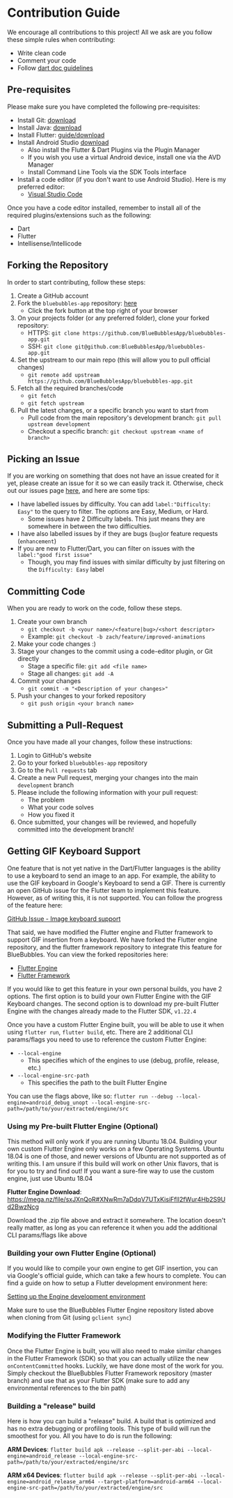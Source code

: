 # Contribution Guide

We encourage all contributions to this project! All we ask are you follow these simple rules when contributing:

* Write clean code
* Comment your code
* Follow [dart doc guidelines](https://dart.dev/guides/language/effective-dart)

## Pre-requisites

Please make sure you have completed the following pre-requisites:

* Install Git: [download](https://git-scm.com/downloads)
* Install Java: [download](https://www.oracle.com/java/technologies/javase/javase-jdk8-downloads.html)
* Install Flutter: [guide/download](https://flutter.dev/docs/get-started/install)
* Install Android Studio [download](https://developer.android.com/studio)
    - Also install the Flutter & Dart Plugins via the Plugin Manager
    - If you wish you use a virtual Android device, install one via the AVD Manager
    - Install Command Line Tools via the SDK Tools interface
* Install a code editor (if you don't want to use Android Studio). Here is my preferred editor:
    - [Visual Studio Code](https://code.visualstudio.com/download)

Once you have a code editor installed, remember to install all of the required plugins/extensions such as the following:

* Dart
* Flutter
* Intellisense/Intellicode

## Forking the Repository

In order to start contributing, follow these steps:

1. Create a GitHub account
2. Fork the `bluebubbles-app` repository: [here](https://github.com/BlueBubblesApp/bluebubbles-app)
    * Click the fork button at the top right of your browser
3. On your projects folder (or any preferred folder), clone your forked repository:
    * HTTPS: `git clone https://github.com/BlueBubblesApp/bluebubbles-app.git`
    * SSH: `git clone git@github.com:BlueBubblesApp/bluebubbles-app.git`
4. Set the upstream to our main repo (this will allow you to pull official changes)
    * `git remote add upstream https://github.com/BlueBubblesApp/bluebubbles-app.git`
5. Fetch all the required branches/code
    * `git fetch`
    * `git fetch upstream`
6. Pull the latest changes, or a specific branch you want to start from
    * Pull code from the main repository's development branch: `git pull upstream development`
    * Checkout a specific branch: `git checkout upstream <name of branch>`

## Picking an Issue

If you are working on something that does not have an issue created for it yet, please create an issue for it so we can easily track it. Otherwise, check out our issues page [here](https://github.com/BlueBubblesApp/bluebubbles-app/issues), and here are some tips:

* I have labelled issues by difficulty. You can add `label:"Difficulty: Easy"` to the query to filter. The options are Easy, Medium, or Hard.
    - Some issues have 2 Difficulty labels. This just means they are somewhere in between the two difficulties.
* I have also labelled issues by if they are bugs (`bug`)or feature requests (`enhancement`)
* If you are new to Flutter/Dart, you can filter on issues with the `label:"good first issue"`
    - Though, you may find issues with similar difficulty by just filtering on the `Difficulty: Easy` label

## Committing Code

When you are ready to work on the code, follow these steps.

1. Create your own branch
    * `git checkout -b <your name>/<feature|bug>/<short descriptor>`
    * Example: `git checkout -b zach/feature/improved-animations`
2. Make your code changes :)
3. Stage your changes to the commit using a code-editor plugin, or Git directly
    * Stage a specific file: `git add <file name>`
    * Stage all changes: `git add -A`
4. Commit your changes
    * `git commit -m "<Description of your changes>"`
5. Push your changes to your forked repository
    * `git push origin <your branch name>`

## Submitting a Pull-Request

Once you have made all your changes, follow these instructions:

1. Login to GitHub's website
2. Go to your forked `bluebubbles-app` repository
3. Go to the `Pull requests` tab
4. Create a new Pull request, merging your changes into the main `development` branch
5. Please include the following information with your pull request:
    * The problem
    * What your code solves
    * How you fixed it
6. Once submitted, your changes will be reviewed, and hopefully committed into the development branch!

## Getting GIF Keyboard Support

One feature that is not yet native in the Dart/Flutter languages is the ability to use a keyboard to send an image to an app. For example, the ability to use the GIF keyboard in Google's Keyboard to send a GIF. There is currently an open GitHub issue for the Flutter team to implement this feature. However, as of writing this, it is not supported. You can follow the progress of the feature here:

[GitHub Issue - Image keyboard support](https://github.com/flutter/flutter/issues/20796)

That said, we have modified the Flutter engine and Flutter framework to support GIF insertion from a keyboard. We have forked the Flutter engine repository, and the flutter framework repository to integrate this feature for BlueBubbles. You can view the forked repositories here:

* [Flutter Engine](https://github.com/BlueBubblesApp/engine)
* [Flutter Framework](https://github.com/BlueBubblesApp/flutter)

If you would like to get this feature in your own personal builds, you have 2 options. The first option is to build your own Flutter Engine with the GIF Keyboard changes. The second option is to download my pre-built Flutter Engine with the changes already made to the Flutter SDK, `v1.22.4`

Once you have a custom Flutter Engine built, you will be able to use it when using `flutter run`, `flutter build`, etc. There are 2 additional CLI params/flags you need to use to reference the custom Flutter Engine:

* `--local-engine`
    - This specifies which of the engines to use (debug, profile, release, etc.)
* `--local-engine-src-path`
    - This specifies the path to the built Flutter Engine

You can use the flags above, like so: `flutter run --debug --local-engine=android_debug_unopt --local-engine-src-path=/path/to/your/extracted/engine/src`

### Using my Pre-built Flutter Engine (Optional)

This method will only work if you are running Ubuntu 18.04. Building your own custom Flutter Engine only works on a few Operating Systems. Ubuntu 18.04 is one of those, and newer versions of Ubuntu are not supported as of writing this. I am unsure if this build will work on other Unix flavors, that is for you to try and find out! If you want a sure-fire way to use the custom engine, just use Ubuntu 18.04

**Flutter Engine Download**: https://mega.nz/file/sxJXnQoR#XNwRm7aDdqV7UTxKisiFflI2fWur4Hb2S9Ud2BwzNcg

Download the .zip file above and extract it somewhere. The location doesn't really matter, as long as you can reference it when you add the additional CLI params/flags like above

### Building your own Flutter Engine (Optional)

If you would like to compile your own engine to get GIF insertion, you can via Google's official guide, which can take a few hours to complete. You can find a guide on how to setup a Flutter development environment here:

[Setting up the Engine development environment](https://github.com/flutter/flutter/wiki/Setting-up-the-Engine-development-environment)

Make sure to use the BlueBubbles Flutter Engine repository listed above when cloning from Git (using `gclient sync`)

### Modifying the Flutter Framework

Once the Flutter Engine is built, you will also need to make similar changes in the Flutter Framework (SDK) so that you can actually utilize the new `onContentCommitted` hooks. Luckily, we have done most of the work for you. Simply checkout the BlueBubbles Flutter Framework repository (master branch) and use that as your Flutter SDK (make sure to add any environmental references to the bin path)

### Building a "release" build

Here is how you can build a "release" build. A build that is optimized and has no extra debugging or profiling tools. This type of build will run the smoothest for you. All you have to do is run the following:

**ARM Devices**: `flutter build apk --release --split-per-abi --local-engine=android_release --local-engine-src-path=/path/to/your/extracted/engine/src`

**ARM x64 Devices**: `flutter build apk --release --split-per-abi --local-engine=android_release_arm64 --target-platform=android-arm64 --local-engine-src-path=/path/to/your/extracted/engine/src`
